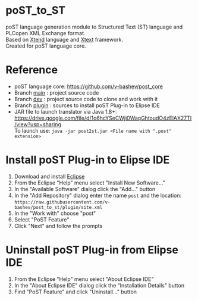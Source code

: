 # poST_to_ST
poST language generation module to Structured Text (ST) language and PLCopen XML Exchange format.\
Based on [Xtend](https://www.eclipse.org/xtend/) language and [Xtext](https://www.eclipse.org/Xtext/) framework.\
Created for poST language core.

# Reference
- poST language core: https://github.com/v-bashev/post_core
- Branch [main](https://github.com/v-bashev/post_to_st/tree/main) : project source code
- Branch [dev](https://github.com/v-bashev/post_to_st/tree/dev) : project source code to clone and work with it
- Branch [plugin](https://github.com/v-bashev/post_to_st/tree/plugin) : sources to install poST Plug-in to Elipse IDE
- JAR file to launch translator via Java 1.8+:\
  https://drive.google.com/file/d/1o6hcYSeCWji0WaqGhtoudO4zElAX27TI/view?usp=sharing \
  To launch use: `java -jar post2st.jar <File name with ".post" extension>`

# Install poST Plug-in to Elipse IDE
1. Download and install [Eclipse](https://eclipse.org/downloads/)
2. From the Eclipse "Help" menu select "Install New Software..."
3. In the "Available Software" dialog click the "Add..." button
4. In the "Add Repository" dialog enter the name `post` and the location:\
   `https://raw.githubusercontent.com/v-bashev/post_to_st/plugin/site.xml`
5. In the "Work with" choose "post"
6. Select "PoST Feature"
7. Click "Next" and follow the prompts

# Uninstall poST Plug-in from Elipse IDE
1. From the Eclipse "Help" menu select "About Eclipse IDE"
2. In the "About Eclipse IDE" dialog click the "Installation Details" button
3. Find "PoST Feature" and click "Uninstall..." button
